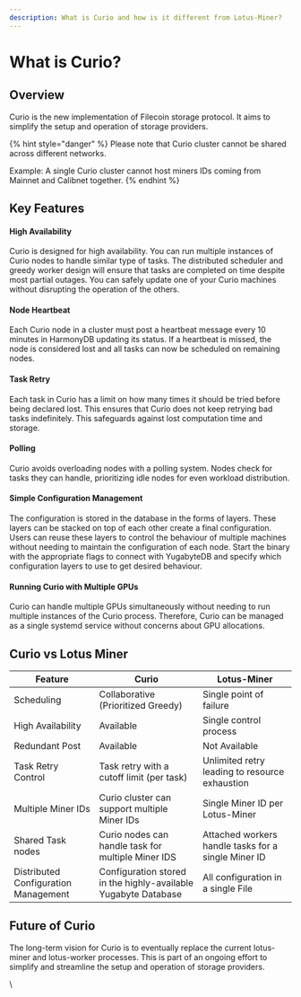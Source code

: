 ```yaml
---
description: What is Curio and how is it different from Lotus-Miner?
---
```


# What is Curio?

## Overview

Curio is the new implementation of Filecoin storage protocol. It aims to simplify the setup and operation of storage providers.

{% hint style="danger" %}
Please note that Curio cluster cannot be shared across different networks.

Example: A single Curio cluster cannot host miners IDs coming from Mainnet and Calibnet together.
{% endhint %}

## Key Features&#x20;

#### High Availability&#x20;

Curio is designed for high availability. You can run multiple instances of Curio nodes to handle similar type of tasks. The distributed scheduler and greedy worker design will ensure that tasks are completed on time despite most partial outages. You can safely update one of your Curio machines without disrupting the operation of the others.

#### Node Heartbeat&#x20;

Each Curio node in a cluster must post a heartbeat message every 10 minutes in HarmonyDB updating its status. If a heartbeat is missed, the node is considered lost and all tasks can now be scheduled on remaining nodes.

#### Task Retry&#x20;

Each task in Curio has a limit on how many times it should be tried before being declared lost. This ensures that Curio does not keep retrying bad tasks indefinitely. This safeguards against lost computation time and storage.

#### Polling&#x20;

Curio avoids overloading nodes with a polling system. Nodes check for tasks they can handle, prioritizing idle nodes for even workload distribution.

#### Simple Configuration Management&#x20;

The configuration is stored in the database in the forms of layers. These layers can be stacked on top of each other create a final configuration. Users can reuse these layers to control the behaviour of multiple machines without needing to maintain the configuration of each node. Start the binary with the appropriate flags to connect with YugabyteDB and specify which configuration layers to use to get desired behaviour.

#### Running Curio with Multiple GPUs

Curio can handle multiple GPUs simultaneously without needing to run multiple instances of the Curio process. Therefore, Curio can be managed as a single systemd service without concerns about GPU allocations.

## Curio vs Lotus Miner&#x20;

| Feature                              | Curio                                                          | Lotus-Miner                                         |
| ------------------------------------ | -------------------------------------------------------------- | --------------------------------------------------- |
| Scheduling                           | Collaborative (Prioritized Greedy)                             | Single point of failure                             |
| High Availability                    | Available                                                      | Single control process                              |
| Redundant Post                       | Available                                                      | Not Available                                       |
| Task Retry Control                   | Task retry with a cutoff limit (per task)                      | Unlimited retry leading to resource exhaustion      |
| Multiple Miner IDs                   | Curio cluster can support multiple Miner IDs                   | Single Miner ID per Lotus-Miner                     |
| Shared Task nodes                    | Curio nodes can handle task for multiple Miner IDS             | Attached workers handle tasks for a single Miner ID |
| Distributed Configuration Management | Configuration stored in the highly-available Yugabyte Database | All configuration in a single File                  |

## Future of Curio&#x20;

The long-term vision for Curio is to eventually replace the current lotus-miner and lotus-worker processes. This is part of an ongoing effort to simplify and streamline the setup and operation of storage providers.

\
